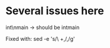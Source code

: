 Several issues here
===================

int\nmain -> should be int<space>main

Fixed with: sed -e 's/\ +,/,/g'
